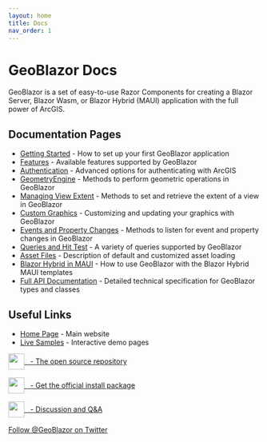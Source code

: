 ```yaml
---
layout: home
title: Docs
nav_order: 1
---
```


# GeoBlazor Docs

GeoBlazor is a set of easy-to-use Razor Components for creating a Blazor Server, Blazor Wasm, or Blazor Hybrid (MAUI)
application with the full power of ArcGIS.

## Documentation Pages

- [Getting Started](pages/gettingStarted) - How to set up your first GeoBlazor application
- [Features](pages/features) - Available features supported by GeoBlazor
- [Authentication](pages/authentication) - Advanced options for authenticating with ArcGIS
- [GeometryEngine](pages/geometryEngine) - Methods to perform geometric operations in GeoBlazor
- [Managing View Extent](pages/managingExtent) - Methods to set and retrieve the extent of a view in GeoBlazor
- [Custom Graphics](pages/customGraphics) - Customizing and updating your graphics with GeoBlazor
- [Events and Property Changes](pages/reactive) - Methods to listen for event and property changes in GeoBlazor
- [Queries and Hit Test](pages/hitTestAndQueries) - A variety of queries supported by GeoBlazor
- [Asset Files](pages/assetFiles) - Description of default and customized asset loading
- [Blazor Hybrid in MAUI](pages/maui) - How to use GeoBlazor with the Blazor Hybrid MAUI templates
- [Full API Documentation](pages/classes/index) - Detailed technical specification for GeoBlazor types and classes

## Useful Links

- [Home Page](https://www.geoblazor.com) - Main website
- [Live Samples](https://samples.geoblazor.com) - Interactive demo pages

<div style="margin-bottom: 1rem;">
    <a href="https://github.com/dymaptic/geoblazor" style="display: flex; align-items: center;">
        <img src="assets/images/github-logo.png" style="height: 2rem;" />&nbsp;&nbsp; - The open source repository
    </a>
</div>

<div style="margin-bottom: 1rem;">
    <a href="https://www.nuget.org/packages/dymaptic.GeoBlazor.Core" style="display: flex; align-items: center;">
        <img src="assets/images/nuget.png" style="height: 2rem;" />&nbsp;&nbsp; - Get the official install package
    </a>
</div>

<div style="margin-bottom: 1rem;">
    <a href="https://discord.gg/hcmbPzn4VW" style="display: flex; align-items: center;">
        <img src="assets/images/discord-logo-blue.svg" style="height: 2rem;" />&nbsp;&nbsp; - Discussion and Q&A
    </a>
</div>

<div>
    <a href="https://twitter.com/GeoBlazor?ref_src=twsrc%5Etfw" class="twitter-follow-button" data-show-count="false">
        Follow @GeoBlazor on Twitter
    </a><script async src="https://platform.twitter.com/widgets.js" charset="utf-8"></script>
</div>
